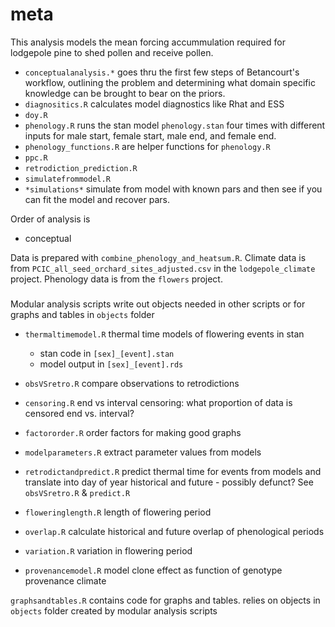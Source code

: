 # meta

This analysis models the mean forcing accummulation required for lodgepole pine to shed pollen and receive pollen.

- `conceptualanalysis.*` goes thru the first few steps of Betancourt's workflow, outlining the problem and determining what domain specific knowledge can be brought to bear on the priors.
- `diagnositics.R` calculates model diagnostics like Rhat and ESS
- `doy.R`
- `phenology.R` runs the stan model `phenology.stan` four times with different inputs for male start, female start, male end, and female end.
- `phenology_functions.R` are helper functions for `phenology.R`
- `ppc.R`  
- `retrodiction_prediction.R`
- `simulatefrommodel.R`
- `*simulations*` simulate from model with known pars and then see if you can fit the model and recover pars.

Order of analysis is

- conceptual

Data is prepared with `combine_phenology_and_heatsum.R`. Climate data is from `PCIC_all_seed_orchard_sites_adjusted.csv` in the `lodgepole_climate` project. Phenology data is from the `flowers` project.

#####

Modular analysis scripts write out objects needed in other scripts or for graphs and tables in `objects` folder
- `thermaltimemodel.R` thermal time models of flowering events in stan
  - stan code in `[sex]_[event].stan`
  - model output in `[sex]_[event].rds`
- `obsVSretro.R` compare observations to retrodictions
- `censoring.R` end vs interval censoring: what proportion of data is censored end vs. interval?
- `factororder.R` order factors for making good graphs
- `modelparameters.R` extract parameter values from models
- `retrodictandpredict.R` predict thermal time for events from models and translate into day of year historical and future - possibly defunct? See `obsVSretro.R` & `predict.R`
- `floweringlength.R` length of flowering period
- `overlap.R` calculate historical and future overlap of phenological periods
- `variation.R` variation in flowering period

- `provenancemodel.R` model clone effect as function of genotype provenance climate

`graphsandtables.R` contains code for graphs and tables. relies on objects in `objects` folder created by modular analysis scripts
